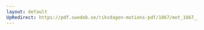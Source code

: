 ```yaml
---
layout: default
UpRedirect: https://pdf.swedeb.se/riksdagen-motions-pdf/1867/mot_1867__ak__00017/mot_1867__ak__00017_002.pdf
---
```

